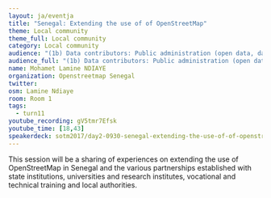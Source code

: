 ```yaml
---
layout: ja/eventja
title: "Senegal: Extending the use of of OpenStreetMap"
theme: Local community
theme_full: Local community
category: Local community
audience: "(1b) Data contributors: Public administration (open data, data feedback...)"
audience_full: "(1b) Data contributors: Public administration (open data, data feedback...), (3b) Core OSM: OSMF working groups (community, licence, data...), (3c) Core OSM: OSMF board (strategy and vision)"
name: Mohamet Lamine NDIAYE
organization: Openstreetmap Senegal
twitter:
osm: Lamine Ndiaye
room: Room 1
tags:
  - turn11
youtube_recording: gV5tmr7Efsk
youtube_time: [18,43]
speakerdeck: sotm2017/day2-0930-senegal-extending-the-use-of-of-openstreetmap
---
```

This session will be a sharing of experiences on extending the use of OpenStreetMap in Senegal and the various partnerships established with state institutions, universities and research institutes, vocational and technical training and local authorities.

